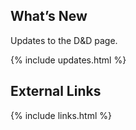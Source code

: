 
<div class="container">
<div class="row">
<div class="col">

## What’s New
Updates to the D&D page.

{% include updates.html %}

</div> <!-- col -->
<div class="col">

## External Links

{% include links.html %}

</div> <!-- col -->
</div> <!-- row -->
</div> <!-- containers -->


